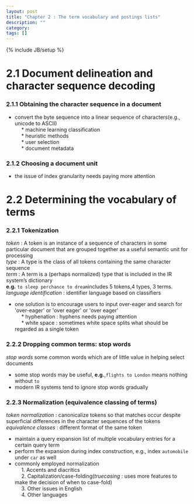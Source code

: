 ```yaml
---
layout: post
title: "Chapter 2 : The term vocabulary and postings lists"
description: ""
category: 
tags: []
---
```

{% include JB/setup %}

# 2.1 Document delineation and character sequence decoding
### 2.1.1 Obtaining the character sequence in a document
* convert the byte sequence into a linear sequence of characters(e.g., unicode to ASCII)  
&emsp;	* machine learning classification  
&emsp;	* heuristic methods  
&emsp;	* user selection  
&emsp;	* document metadata  

### 2.1.2 Choosing a document unit
* the issue of index granularity needs paying more attention  

# 2.2 Determining the vocabulary of terms
   
### 2.2.1 Tokenization  
*token* : A token is an instance of a sequence of characters in some particular document that are grouped together as a useful semantic unit for processing  
*type* : A type is the class of all tokens containing the same character sequence  
*term* : A term is a (perhaps normalized) type that is included in the IR system’s dictionary  
**e.g.** `to sleep perchance to dream`includes 5 tokens,4 types, 3 terms.    
*language identification* : identifier language based on classifiers  
* one solution is to encourage users to input over-eager and search for 'over-eager' or 'over eager' or 'over eager'  
&emsp;	* hyphenation : hyphens needs paying attention  
&emsp;	* white space : sometimes white space splits what should be regarded as a single token
  
### 2.2.2 Dropping common terms: stop words  
*stop words* some common words which are of little value in helping select documents    
* some stop words may be useful, **e.g.**,`flights to London` means nothing without `to`   
* modern IR systems tend to ignore stop words gradually
  
### 2.2.3 Normalization (equivalence classing of terms) 
*token normalization* : canonicalize tokens so that matches occur despite superficial differences in the character sequences of the tokens  
*equivalence classes* : different format of the same token
* maintain a query expansion list of multiple vocabulary entries for a certain query term  
* perform the expansion during index construction, e.g., index `automobile` under `car` as well  
* commonly employed normalization  
&emsp; 1. Accents and diacritics  
&emsp; 2. Capitalization/case-folding(*truecasing* : uses more features to make the decision of when to case-fold)  
&emsp; 3. Other issues in English  
&emsp; 4. Other languages




